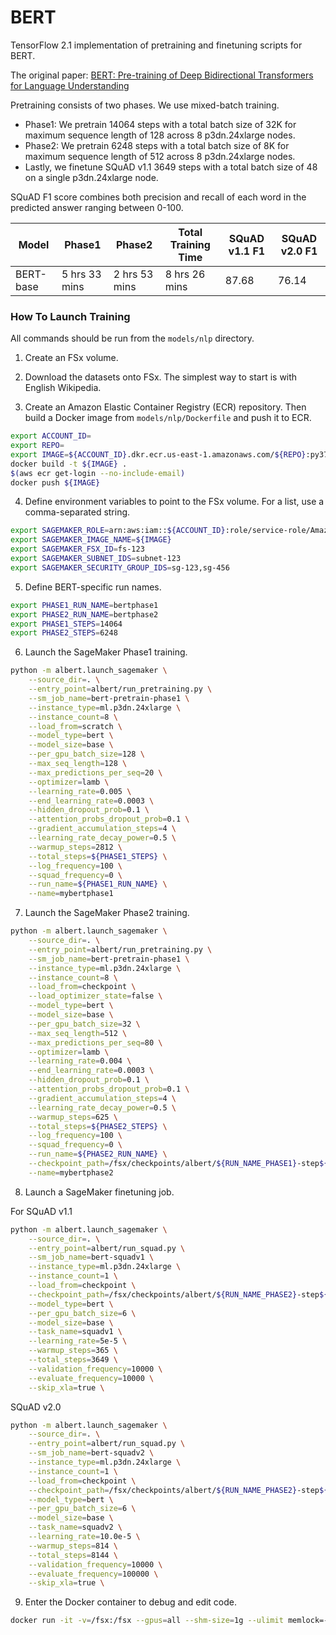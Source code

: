 # BERT

TensorFlow 2.1 implementation of pretraining and finetuning scripts for BERT.

The original paper: [BERT: Pre-training of Deep Bidirectional Transformers for Language Understanding](https://arxiv.org/pdf/1810.04805.pdf)

Pretraining consists of two phases. We use mixed-batch training. 

* Phase1: We pretrain 14064 steps with a total batch size of 32K for maximum sequence length of 128 across 8 p3dn.24xlarge nodes.
* Phase2: We pretrain 6248 steps with a total batch size of 8K for maximum sequence length of 512 across 8 p3dn.24xlarge nodes.
* Lastly, we finetune SQuAD v1.1 3649 steps with a total batch size of 48 on a single p3dn.24xlarge node.

SQuAD F1 score combines both precision and recall of each word in the predicted answer ranging between 0-100.

| Model | Phase1 | Phase2 | Total Training Time | SQuAD v1.1 F1 | SQuAD v2.0 F1 |
| --- | --- | --- |  --- | --- | --- |
| BERT-base | 5 hrs 33 mins | 2 hrs 53 mins | 8 hrs 26 mins | 87.68 | 76.14 |


### How To Launch Training

All commands should be run from the `models/nlp` directory.

1. Create an FSx volume.

2. Download the datasets onto FSx. The simplest way to start is with English Wikipedia.

3. Create an Amazon Elastic Container Registry (ECR) repository. Then build a Docker image from `models/nlp/Dockerfile` and push it to ECR.

```bash
export ACCOUNT_ID=
export REPO=
export IMAGE=${ACCOUNT_ID}.dkr.ecr.us-east-1.amazonaws.com/${REPO}:py37_tf211
docker build -t ${IMAGE} .
$(aws ecr get-login --no-include-email)
docker push ${IMAGE}
```

4. Define environment variables to point to the FSx volume. For a list, use a comma-separated string.

```bash
export SAGEMAKER_ROLE=arn:aws:iam::${ACCOUNT_ID}:role/service-role/AmazonSageMaker-ExecutionRole-20200101T123
export SAGEMAKER_IMAGE_NAME=${IMAGE}
export SAGEMAKER_FSX_ID=fs-123
export SAGEMAKER_SUBNET_IDS=subnet-123
export SAGEMAKER_SECURITY_GROUP_IDS=sg-123,sg-456
```

5. Define BERT-specific run names.

```bash
export PHASE1_RUN_NAME=bertphase1
export PHASE2_RUN_NAME=bertphase2
export PHASE1_STEPS=14064
export PHASE2_STEPS=6248
```

6. Launch the SageMaker Phase1 training.

```bash
python -m albert.launch_sagemaker \
    --source_dir=. \
    --entry_point=albert/run_pretraining.py \
    --sm_job_name=bert-pretrain-phase1 \
    --instance_type=ml.p3dn.24xlarge \
    --instance_count=8 \
    --load_from=scratch \
    --model_type=bert \
    --model_size=base \
    --per_gpu_batch_size=128 \
    --max_seq_length=128 \
    --max_predictions_per_seq=20 \
    --optimizer=lamb \
    --learning_rate=0.005 \
    --end_learning_rate=0.0003 \
    --hidden_dropout_prob=0.1 \
    --attention_probs_dropout_prob=0.1 \
    --gradient_accumulation_steps=4 \
    --learning_rate_decay_power=0.5 \
    --warmup_steps=2812 \
    --total_steps=${PHASE1_STEPS} \
    --log_frequency=100 \
    --squad_frequency=0 \
    --run_name=${PHASE1_RUN_NAME} \
    --name=mybertphase1
```

7. Launch the SageMaker Phase2 training.

```bash
python -m albert.launch_sagemaker \
    --source_dir=. \
    --entry_point=albert/run_pretraining.py \
    --sm_job_name=bert-pretrain-phase1 \
    --instance_type=ml.p3dn.24xlarge \
    --instance_count=8 \
    --load_from=checkpoint \
    --load_optimizer_state=false \
    --model_type=bert \
    --model_size=base \
    --per_gpu_batch_size=32 \
    --max_seq_length=512 \
    --max_predictions_per_seq=80 \
    --optimizer=lamb \
    --learning_rate=0.004 \
    --end_learning_rate=0.0003 \
    --hidden_dropout_prob=0.1 \
    --attention_probs_dropout_prob=0.1 \
    --gradient_accumulation_steps=4 \
    --learning_rate_decay_power=0.5 \
    --warmup_steps=625 \
    --total_steps=${PHASE2_STEPS} \
    --log_frequency=100 \
    --squad_frequency=0 \
    --run_name=${PHASE2_RUN_NAME} \
    --checkpoint_path=/fsx/checkpoints/albert/${RUN_NAME_PHASE1}-step${PHASE1_STEPS} \
    --name=mybertphase2
```

8. Launch a SageMaker finetuning job.

For SQuAD v1.1

```bash
python -m albert.launch_sagemaker \
    --source_dir=. \
    --entry_point=albert/run_squad.py \
    --sm_job_name=bert-squadv1 \
    --instance_type=ml.p3dn.24xlarge \
    --instance_count=1 \
    --load_from=checkpoint \
    --checkpoint_path=/fsx/checkpoints/albert/${RUN_NAME_PHASE2}-step${PHASE2_STEPS} \
    --model_type=bert \
    --per_gpu_batch_size=6 \
    --model_size=base \
    --task_name=squadv1 \
    --learning_rate=5e-5 \
    --warmup_steps=365 \
    --total_steps=3649 \
    --validation_frequency=10000 \
    --evaluate_frequency=10000 \
    --skip_xla=true \
```

SQuAD v2.0

```bash
python -m albert.launch_sagemaker \
    --source_dir=. \
    --entry_point=albert/run_squad.py \
    --sm_job_name=bert-squadv2 \
    --instance_type=ml.p3dn.24xlarge \
    --instance_count=1 \
    --load_from=checkpoint \
    --checkpoint_path=/fsx/checkpoints/albert/${RUN_NAME_PHASE2}-step${PHASE2_STEPS} \
    --model_type=bert \
    --per_gpu_batch_size=6 \
    --model_size=base \
    --task_name=squadv2 \
    --learning_rate=10.0e-5 \
    --warmup_steps=814 \
    --total_steps=8144 \
    --validation_frequency=10000 \
    --evaluate_frequency=100000 \
    --skip_xla=true \
```

9. Enter the Docker container to debug and edit code.

```bash
docker run -it -v=/fsx:/fsx --gpus=all --shm-size=1g --ulimit memlock=-1 --ulimit stack=67108864 --rm ${IMAGE} /bin/bash
```
